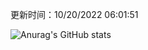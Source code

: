 
  更新时间：10/20/2022 06:01:51
	
  ![Anurag's GitHub stats](https://github-readme-stats.vercel.app/api?username=chendj89&theme=gruvbox&show_icons=true)